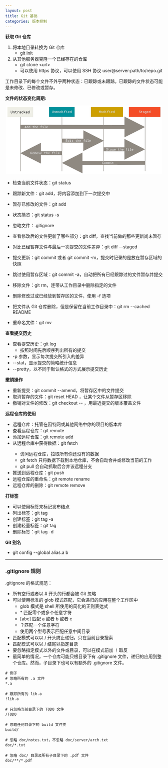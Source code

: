 ```yaml
---
layout: post
title: Git 基础
categories: 版本控制
---
```


**获取 Git 仓库**
1. 将本地目录转换为 Git 仓库
    - git init
2. 从其他服务器克隆一个已经存在的仓库
    - git clone \<url\>
    - 可以使用 https 协议，可以使用 SSH 协议 user@server:path/to/repo.git

工作目录下的每个文件不外乎两种状态：已跟踪或未跟踪。已跟踪的文件状态可能是未修改、已修改或暂存。

**文件的状态变化周期:**

<div align=center>
<img 
src="/image/Git/Git-0002-1.png" 
width = "500" />
<p></p>
</div>

* 检查当前文件状态：git status
* 跟踪新文件：git add，将内容添加到下一次提交中
* 暂存已修改的文件：git add
* 状态简览：git status -s
* 忽略文件：.gitignore

* 查看修改后的文件更新了哪些部分：git diff，查找当前做的那些更新尚未暂存
* 对比已经暂存文件与最后一次提交的文件差异：git diff --staged

* 提交更新：git commit 或者 git commit -m，提交时记录的是放在暂存区域的快照
* 跳过使用暂存区域：git commit -a，自动把所有已经跟踪过的文件暂存并提交

* 移除文件：git rm，连带从工作目录中删除指定的文件
* 删除修改过或已经放到暂存区的文件，使用 -f 选项
* 把文件从 Git 仓库删除，但是保留在当前工作目录中：git rm --cached README
* 重命名文件：git mv

**查看提交历史**
* 查看提交历史：git log
    - 按照时间先后顺序列出所有的提交
* -p 参数，显示每次提交所引入的差异
* --stat，显示提交的简略统计信息
* --pretty，以不同于默认格式的方式展示提交历史

**撤销操作**
* 重新提交：git commit --amend，将暂存区中的文件提交
* 取消暂存的文件：git reset HEAD <file>，让某个文件从暂存区移除
* 撤销对文件的修改：git checkout -- <file>，用最近提交的版本覆盖文件

**远程仓库的使用**
* 远程仓库：托管在因特网或其他网络中你的项目的版本库
* 查看远程仓库：git remote
* 添加远程仓库：git remote add <shortname> <url>
* 从远程仓库中获得数据：git fetch <remote>
    - 访问远程仓库，拉取所有你还没有的数据
    - git fetch 只将数据下载到本地仓库，不会自动合并或修改当前的工作
    - git pull 会自动抓取后合并该远程分支
* 推送到远程仓库：git push <remote> <branch>
* 远程仓库的重命名：git remote rename
* 远程仓库的删除：git remote remove

**打标签**
* 可以使用标签来标记发布结点
* 列出标签：git tag
* 创建标签：git tag -a 
* 创建轻量标签：git tag 
* 删除标签：git tag -d <tagname>

**Git 别名**
* git config --global alias.a b

----
### .gitignore 规则

.gitignore 的格式规范：
* 所有空行或者以 # 开头的行都会被 Git 忽略
* 可以使用标准的 glob 模式匹配，它会递归的应用在整个工作区中
    - glob 模式是 shell 所使用的简化的正则表达式
    - \* 匹配零个或多个任意字符
    - [abc] 匹配 a 或者 b 或者 c
    - ？匹配一个任意字符
    - 使用两个型号表示匹配任意中间目录
* 匹配模式可以以 / 开头防止递归，只在当前目录搜索
* 匹配模式可以以 / 结尾以指定目录
* 要忽略指定模式以外的文件或目录，可以在模式前加 ！取反
* 最简单的情况，一个仓库可能只根目录下有 .gitignore 文件，递归的应用到整个仓库。然而，子目录下也可以有额外的 .gitignore 文件。

~~~
# 例子
# 忽略所有的 .a 文件
*.a

# 跟踪所有的 lib.a 
!lib.a

# 只忽略当前目录下的 TODO 文件
/TODO

# 忽略任何目录下的 build 文件夹
build/

# 忽略 doc/notes.txt，不忽略 doc/server/arch.txt
doc/*.txt

# 忽略 doc/ 目录及所有子目录下的 .pdf 文件
doc/**/*.pdf
~~~
